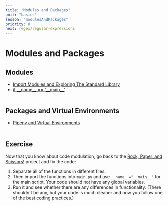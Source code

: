 ```yaml
---
title: "Modules and Packages"
unit: "basics"
lesson: "modulesAndPackages"
priority: 8
next: regex/regular-expressions
---
```


# Modules and Packages

## Modules

- [Import Modules and Exploring The Standard Library](https://www.youtube.com/watch?v=CqvZ3vGoGs0)
- [if \_\_name\_\_ == ‘\_\_main\_\_’](https://www.youtube.com/watch?v=sugvnHA7ElY)
  <br><br>

## Packages and Virtual Environments

- [Pipenv and Virtual Environments](https://docs.python-guide.org/dev/virtualenvs/)
  <br><br>

## Exercise

Now that you know about code modulation, go back to the [Rock, Paper, and Scissors!](https://vennbury.com/lessons/python/basics/basics/project-1:-rock-paper-scissors) project and fix the code:
<br>

1. Separate all of the functions in different files.
2. Then import the functions into `main.py` and use `__name__="__main__"` for the main script. Your code should not have any global variables.
3. Run it and see whether there are any differences in functionality. (There shouldn't be any, but your code is much cleaner and now you follow one of the best coding practices.)
